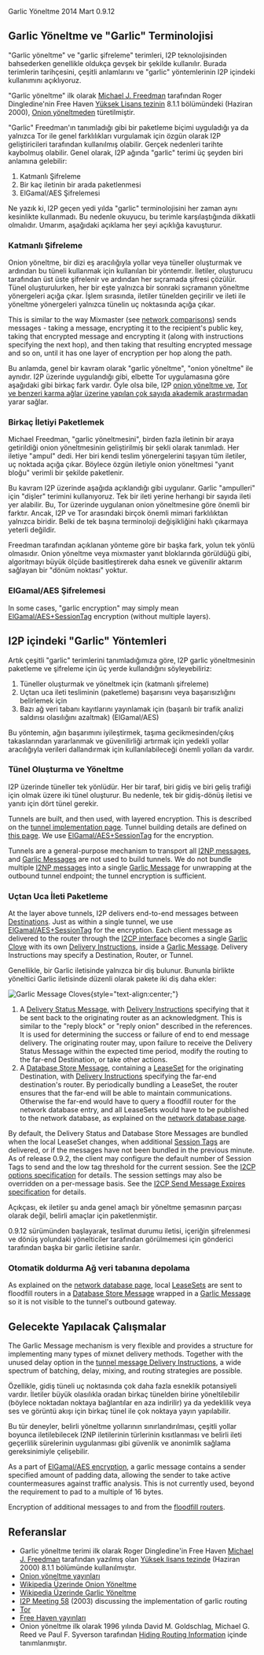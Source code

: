  Garlic Yöneltme 2014 Mart 0.9.12 

## Garlic Yöneltme ve \"Garlic\" Terminolojisi

\"Garlic yöneltme\" ve \"garlic şifreleme\" terimleri, I2P
teknolojisinden bahsederken genellikle oldukça gevşek bir şekilde
kullanılır. Burada terimlerin tarihçesini, çeşitli anlamlarını ve
\"garlic\" yöntemlerinin I2P içindeki kullanımını açıklıyoruz.

\"Garlic yöneltme\" ilk olarak [Michael J.
Freedman](http://www.cs.princeton.edu/~mfreed/) tarafından Roger
Dingledine\'nin Free Haven [Yüksek Lisans
tezinin](http://www.freehaven.net/papers.html) 8.1.1 bölümündeki
(Haziran 2000), [Onion yöneltmeden](http://www.onion-router.net/)
türetilmiştir.

\"Garlic\" Freedman\'ın tanımladığı gibi bir paketleme biçimi uyguladığı
ya da yalnızca Tor ile genel farklılıkları vurgulamak için özgün olarak
I2P geliştiricileri tarafından kullanılmış olabilir. Gerçek nedenleri
tarihte kaybolmuş olabilir. Genel olarak, I2P ağında \"garlic\" terimi
üç şeyden biri anlamına gelebilir:

1. Katmanlı Şifreleme
2. Bir kaç iletinin bir arada paketlenmesi
3. ElGamal/AES Şifrelemesi

Ne yazık ki, I2P geçen yedi yılda \"garlic\" terminolojisini her zaman
aynı kesinlikte kullanmadı. Bu nedenle okuyucu, bu terimle
karşılaştığında dikkatli olmalıdır. Umarım, aşağıdaki açıklama her şeyi
açıklığa kavuşturur.

### Katmanlı Şifreleme

Onion yöneltme, bir dizi eş aracılığıyla yollar veya tüneller oluşturmak
ve ardından bu tüneli kullanmak için kullanılan bir yöntemdir. İletiler,
oluşturucu tarafından üst üste şifrelenir ve ardından her sıçramada
şifresi çözülür. Tünel oluşturulurken, her bir eşte yalnızca bir sonraki
sıçramanın yöneltme yönergeleri açığa çıkar. İşlem sırasında, iletiler
tünelden geçirilir ve ileti ile yöneltme yönergeleri yalnızca tünelin uç
noktasında açığa çıkar.

This is similar to the way Mixmaster (see [network
comparisons]()) sends messages - taking a
message, encrypting it to the recipient\'s public key, taking that
encrypted message and encrypting it (along with instructions specifying
the next hop), and then taking that resulting encrypted message and so
on, until it has one layer of encryption per hop along the path.

Bu anlamda, genel bir kavram olarak \"garlic yöneltme\", \"onion
yöneltme\" ile aynıdır. I2P üzerinde uygulandığı gibi, elbette Tor
uygulamasına göre aşağıdaki gibi birkaç fark vardır. Öyle olsa bile, I2P
[onion yöneltme ve](http://www.onion-router.net/Publications.html), [Tor
ve benzeri karma ağlar üzerine yapılan çok sayıda akademik
araştırmadan](http://freehaven.net/anonbib/topic.html) yarar sağlar.

### Birkaç İletiyi Paketlemek

Michael Freedman, \"garlic yöneltmesini\", birden fazla iletinin bir
araya getirildiği onion yöneltmesinin geliştirilmiş bir şekli olarak
tanımladı. Her iletiye \"ampul\" dedi. Her biri kendi teslim
yönergelerini taşıyan tüm iletiler, uç noktada açığa çıkar. Böylece
özgün iletiyle onion yöneltmesi \"yanıt bloğu\" verimli bir şekilde
paketlenir.

Bu kavram I2P üzerinde aşağıda açıklandığı gibi uygulanır. Garlic
\"ampulleri\" için \"dişler\" terimini kullanıyoruz. Tek bir ileti
yerine herhangi bir sayıda ileti yer alabilir. Bu, Tor üzerinde
uygulanan onion yöneltmesine göre önemli bir farktır. Ancak, I2P ve Tor
arasındaki birçok önemli mimari farklılıktan yalnızca biridir. Belki de
tek başına terminoloji değişikliğini haklı çıkarmaya yeterli değildir.

Freedman tarafından açıklanan yönteme göre bir başka fark, yolun tek
yönlü olmasıdır. Onion yöneltme veya mixmaster yanıt bloklarında
görüldüğü gibi, algoritmayı büyük ölçüde basitleştirerek daha esnek ve
güvenilir aktarım sağlayan bir \"dönüm noktası\" yoktur.

### ElGamal/AES Şifrelemesi

In some cases, \"garlic encryption\" may simply mean
[ElGamal/AES+SessionTag]() encryption
(without multiple layers).

## I2P içindeki \"Garlic\" Yöntemleri

Artık çeşitli \"garlic\" terimlerini tanımladığımıza göre, I2P garlic
yöneltmesinin paketleme ve şifreleme için üç yerde kullandığını
söyleyebiliriz:

1. Tüneller oluşturmak ve yöneltmek için (katmanlı şifreleme)
2. Uçtan uca ileti tesliminin (paketleme) başarısını veya
 başarısızlığını belirlemek için
3. Bazı ağ veri tabanı kayıtlarını yayınlamak için (başarılı bir trafik
 analizi saldırısı olasılığını azaltmak) (ElGamal/AES)

Bu yöntemin, ağın başarımını iyileştirmek, taşıma gecikmesinden/çıkış
takaslarından yararlanmak ve güvenilirliği artırmak için yedekli yollar
aracılığıyla verileri dallandırmak için kullanılabileceği önemli yolları
da vardır.

### Tünel Oluşturma ve Yöneltme

I2P üzerinde tüneller tek yönlüdür. Her bir taraf, biri gidiş ve biri
geliş trafiği için olmak üzere iki tünel oluşturur. Bu nedenle, tek bir
gidiş-dönüş iletisi ve yanıtı için dört tünel gerekir.

Tunnels are built, and then used, with layered encryption. This is
described on the [tunnel implementation
page](). Tunnel building details are defined
on [this page](). We use
[ElGamal/AES+SessionTag]() for the
encryption.

Tunnels are a general-purpose mechanism to transport all [I2NP
messages](), and [Garlic
Messages](#msg_Garlic) are not used to build
tunnels. We do not bundle multiple [I2NP
messages]() into a single [Garlic
Message](#msg_Garlic) for unwrapping at the
outbound tunnel endpoint; the tunnel encryption is sufficient.

### Uçtan Uca İleti Paketleme

At the layer above tunnels, I2P delivers end-to-end messages between
[Destinations](#struct_Destination).
Just as within a single tunnel, we use
[ElGamal/AES+SessionTag]() for the
encryption. Each client message as delivered to the router through the
[I2CP interface]() becomes a single [Garlic
Clove](#struct_GarlicClove) with its own
[Delivery
Instructions](#struct_GarlicCloveDeliveryInstructions),
inside a [Garlic Message](#msg_Garlic).
Delivery Instructions may specify a Destination, Router, or Tunnel.

Genellikle, bir Garlic iletisinde yalnızca bir diş bulunur. Bununla
birlikte yöneltici Garlic iletisinde düzenli olarak pakete iki diş daha
ekler:

![Garlic Message
Cloves](/_static/images/garliccloves.png "Garlic Message Cloves"){style="text-align:center;"}

1. A [Delivery Status
 Message](#msg_DeliveryStatus), with
 [Delivery
 Instructions](#struct_GarlicCloveDeliveryInstructions)
 specifying that it be sent back to the originating router as an
 acknowledgment. This is similar to the \"reply block\" or \"reply
 onion\" described in the references. It is used for determining the
 success or failure of end to end message delivery. The originating
 router may, upon failure to receive the Delivery Status Message
 within the expected time period, modify the routing to the far-end
 Destination, or take other actions.
2. A [Database Store
 Message](#msg_DatabaseStore), containing a
 [LeaseSet](#struct_LeaseSet) for
 the originating Destination, with [Delivery
 Instructions](#struct_GarlicCloveDeliveryInstructions)
 specifying the far-end destination\'s router. By periodically
 bundling a LeaseSet, the router ensures that the far-end will be
 able to maintain communications. Otherwise the far-end would have to
 query a floodfill router for the network database entry, and all
 LeaseSets would have to be published to the network database, as
 explained on the [network database page]().

By default, the Delivery Status and Database Store Messages are bundled
when the local LeaseSet changes, when additional [Session
Tags](#type_SessionTag) are delivered,
or if the messages have not been bundled in the previous minute. As of
release 0.9.2, the client may configure the default number of Session
Tags to send and the low tag threshold for the current session. See the
[I2CP options specification](#options) for
details. The session settings may also be overridden on a per-message
basis. See the [I2CP Send Message Expires
specification](#msg_SendMessageExpires) for
details.

Açıkçası, ek iletiler şu anda genel amaçlı bir yöneltme şemasının
parçası olarak değil, belirli amaçlar için paketlenmiştir.

0.9.12 sürümünden başlayarak, teslimat durumu iletisi, içeriğin
şifrelenmesi ve dönüş yolundaki yönelticiler tarafından görülmemesi için
gönderici tarafından başka bir garlic iletisine sarılır.

### Otomatik doldurma Ağ veri tabanına depolama

As explained on the [network database
page](#delivery), local
[LeaseSets](#struct_LeaseSet) are sent
to floodfill routers in a [Database Store
Message](#msg_DatabaseStore) wrapped in a
[Garlic Message](#msg_Garlic) so it is not
visible to the tunnel\'s outbound gateway.

## Gelecekte Yapılacak Çalışmalar

The Garlic Message mechanism is very flexible and provides a structure
for implementing many types of mixnet delivery methods. Together with
the unused delay option in the [tunnel message Delivery
Instructions](#struct_TunnelMessageDeliveryInstructions),
a wide spectrum of batching, delay, mixing, and routing strategies are
possible.

Özellikle, gidiş tüneli uç noktasında çok daha fazla esneklik
potansiyeli vardır. İletiler büyük olasılıkla oradan birkaç tünelden
birine yöneltilebilir (böylece noktadan noktaya bağlantılar en aza
indirilir) ya da yedeklilik veya ses ve görüntü akışı için birkaç tünel
ile çok noktaya yayın yapılabilir.

Bu tür deneyler, belirli yöneltme yollarının sınırlandırılması, çeşitli
yollar boyunca iletilebilecek I2NP iletilerinin türlerinin kısıtlanması
ve belirli ileti geçerlilik sürelerinin uygulanması gibi güvenlik ve
anonimlik sağlama gereksinimiyle çelişebilir.

As a part of [ElGamal/AES encryption](), a
garlic message contains a sender specified amount of padding data,
allowing the sender to take active countermeasures against traffic
analysis. This is not currently used, beyond the requirement to pad to a
multiple of 16 bytes.

Encryption of additional messages to and from the [floodfill
routers](#delivery).

## Referanslar

- Garlic yöneltme terimi ilk olarak Roger Dingledine\'in Free Haven
 [Michael J. Freedman](http://www.cs.princeton.edu/~mfreed/)
 tarafından yazılmış olan [Yüksek lisans
 tezinde](http://www.freehaven.net/papers.html) (Haziran 2000) 8.1.1
 bölümünde kullanılmıştır.
- [Onion yöneltme
 yayınları](http://www.onion-router.net/Publications.html)
- [Wikipedia Üzerinde Onion
 Yöneltme](http://en.wikipedia.org/wiki/Onion_routing)
- [Wikipedia Üzerinde Garlic
 Yöneltme](http://en.wikipedia.org/wiki/Garlic_routing)
- [I2P Meeting 58]() (2003) discussing the
 implementation of garlic routing
- [Tor](https://www.torproject.org/)
- [Free Haven yayınları](http://freehaven.net/anonbib/topic.html)
- Onion yöneltme ilk olarak 1996 yılında David M. Goldschlag,
 Michael G. Reed ve Paul F. Syverson tarafından [Hiding Routing
 Information](http://www.onion-router.net/Publications/IH-1996.pdf)
 içinde tanımlanmıştır.


